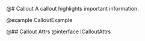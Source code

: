 @# Callout
A callout highlights important information.

@example CalloutExample

@## Callout Attrs
@interface ICalloutAttrs
